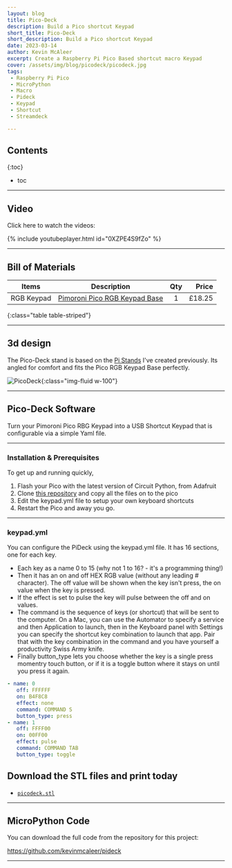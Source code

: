 ```yaml
---
layout: blog
title: Pico-Deck
description: Build a Pico shortcut Keypad
short_title: Pico-Deck
short_description: Build a Pico shortcut Keypad
date: 2023-03-14
author: Kevin McAleer
excerpt: Create a Raspberry Pi Pico Based shortcut macro Keypad
cover: /assets/img/blog/picodeck/picodeck.jpg
tags: 
 - Raspberry Pi Pico
 - MicroPython
 - Macro
 - Pideck
 - Keypad
 - Shortcut
 - Streamdeck

---
```


## Contents

{:toc}
* toc

---

## Video

Click here to watch the videos:

{% include youtubeplayer.html id="0XZPE4S9fZo" %}

---

## Bill of Materials

Items         | Description                                                            | Qty |  Price
--------------|------------------------------------------------------------------------|:---:|------:
RGB Keypad  | [Pimoroni Pico RGB Keypad Base](collabs.shop/nzeyvd)                    |  1  | £18.25
{:class="table table-striped"}

---

## 3d design

The Pico-Deck stand is based on the [Pi Stands](/blog/pi-stand-v6.html) I've created previously. Its angled for comfort and fits the Pico RGB Keypad Base perfectly.

![PicoDeck](/assets/img/blog/picodeck/picodeck02.jpg){:class="img-fluid w-100"}

---

## Pico-Deck Software

Turn your Pimoroni Pico RBG Keypad into a USB Shortcut Keypad that is configurable via a simple Yaml file.

---

### Installation & Prerequisites

To get up and running quickly,

1. Flash your Pico with the latest version of Circuit Python, from Adafruit
1. Clone [this repository](https://github.com/kevinmcaleer/pideck) and copy all the files on to the pico
1. Edit the keypad.yml file to setup your own keyboard shortcuts
1. Restart the Pico and away you go.

---

### keypad.yml

You can configure the PiDeck using the keypad.yml file. It has 16 sections, one for each key.

* Each key as a name 0 to 15 (why not 1 to 16? - it's a programming thing!)
* Then it has an on and off HEX RGB value (without any leading # character). The off value will be shown when the key isn't press, the on value when the key is pressed.
* If the effect is set to pulse the key will pulse between the off and on values.
* The command is the sequence of keys (or shortcut) that will be sent to the computer. On a Mac, you can use the Automator to specify a service and then Application to launch, then in the Keyboard panel with Settings you can specify the shortcut key combination to launch that app. Pair that with the key combination in the command and you have yourself a productivity Swiss Army knife.
* Finally button_type lets you choose whether the key is a single press momentry touch button, or if it is a toggle button where it stays on until you press it again.

```yaml
- name: 0
   off: FFFFFF
   on: B4F8C8
   effect: none
   command: COMMAND S
   button_type: press
- name: 1
   off: FFFF00
   on: 00FF00
   effect: pulse
   command: COMMAND TAB
   button_type: toggle
```

## Download the STL files and print today

* [`picodeck.stl`](/assets/stl/picodeck/picodeck.stl)

---

## MicroPython Code

You can download the full code from the repository for this project:

<https://github.com/kevinmcaleer/pideck>

---
